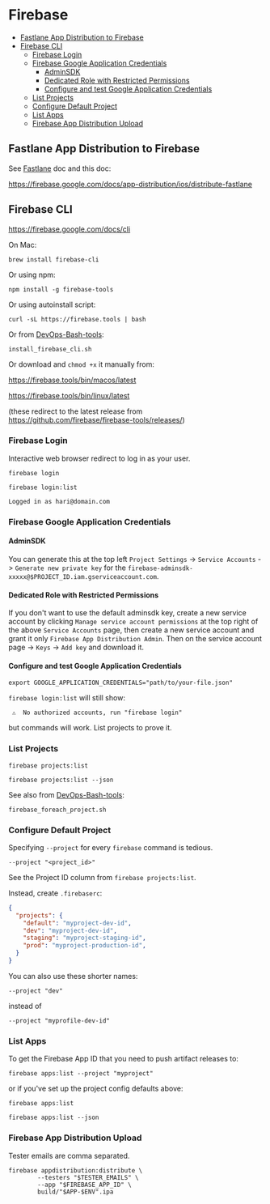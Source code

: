 # Firebase

<!-- INDEX_START -->

- [Fastlane App Distribution to Firebase](#fastlane-app-distribution-to-firebase)
- [Firebase CLI](#firebase-cli)
  - [Firebase Login](#firebase-login)
  - [Firebase Google Application Credentials](#firebase-google-application-credentials)
    - [AdminSDK](#adminsdk)
    - [Dedicated Role with Restricted Permissions](#dedicated-role-with-restricted-permissions)
    - [Configure and test Google Application Credentials](#configure-and-test-google-application-credentials)
  - [List Projects](#list-projects)
  - [Configure Default Project](#configure-default-project)
  - [List Apps](#list-apps)
  - [Firebase App Distribution Upload](#firebase-app-distribution-upload)

<!-- INDEX_END -->

## Fastlane App Distribution to Firebase

See [Fastlane](fastlane.md) doc and this doc:

<https://firebase.google.com/docs/app-distribution/ios/distribute-fastlane>

## Firebase CLI

<https://firebase.google.com/docs/cli>

On Mac:

```shell
brew install firebase-cli
```

Or using npm:

```shell
npm install -g firebase-tools
```

Or using autoinstall script:

```shell
curl -sL https://firebase.tools | bash
```

Or from [DevOps-Bash-tools](devops-bash-tools.md):

```shell
install_firebase_cli.sh
```

Or download and `chmod +x` it manually from:

<https://firebase.tools/bin/macos/latest>

<https://firebase.tools/bin/linux/latest>

(these redirect to the latest release from <https://github.com/firebase/firebase-tools/releases/>)

### Firebase Login

Interactive web browser redirect to log in as your user.

```shell
firebase login
```

```shell
firebase login:list
```

```text
Logged in as hari@domain.com
```

### Firebase Google Application Credentials

#### AdminSDK

You can generate this at the top left `Project Settings` -> `Service Accounts` -> `Generate new private key` for the
`firebase-adminsdk-xxxxx@$PROJECT_ID.iam.gserviceaccount.com`.

#### Dedicated Role with Restricted Permissions

If you don't want to use the default adminsdk key, create a new service account by clicking
`Manage service account permissions` at the top right of the above `Service Accounts` page,
then create a new service account and grant it only `Firebase App Distribution Admin`.
Then on the service account page -> `Keys` -> `Add key` and download it.

#### Configure and test Google Application Credentials

```shell
export GOOGLE_APPLICATION_CREDENTIALS="path/to/your-file.json"
```

`firebase login:list` will still show:

```text
 ⚠  No authorized accounts, run "firebase login"
```

but commands will work. List projects to prove it.

### List Projects

```shell
firebase projects:list
```

```shell
firebase projects:list --json
```

See also from [DevOps-Bash-tools](devops-bash-tools.md):

```shell
firebase_foreach_project.sh
```

### Configure Default Project

Specifying `--project` for every `firebase` command is tedious.

```text
--project "<project_id>"
```

See the Project ID column from `firebase projects:list`.

Instead, create `.firebaserc`:

```json
{
  "projects": {
    "default": "myproject-dev-id",
    "dev": "myproject-dev-id",
    "staging": "myproject-staging-id",
    "prod": "myproject-production-id",
  }
}
```

You can also use these shorter names:

```text
--project "dev"
```

instead of

```text
--project "myprofile-dev-id"
```

<!-- doesn't seem to work

You can also set:

```shell
export GOOGLE_PROJECT="myproject-dev-id"
```

-->

### List Apps

To get the Firebase App ID that you need to push artifact releases to:

```shell
firebase apps:list --project "myproject"
```

or if you've set up the project config defaults above:

```shell
firebase apps:list
```

```shell
firebase apps:list --json
```

### Firebase App Distribution Upload

Tester emails are comma separated.

```shell
firebase appdistribution:distribute \
        --testers "$TESTER_EMAILS" \
        --app "$FIREBASE_APP_ID" \
        build/"$APP-$ENV".ipa
```
